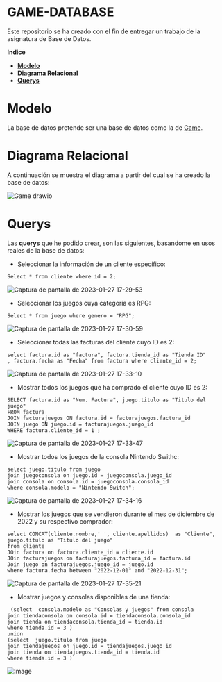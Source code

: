 # GAME-DATABASE
Este repositorio se ha creado con el fin de entregar un trabajo de la asignatura de Base de Datos.

**Indice**

 - [**Modelo**](#Modelo)
 - [**Diagrama Relacional**](#Diagrama-relacional)
 - [**Querys**](#Querys)



# Modelo

La base de datos pretende ser una base de datos como la de [Game](https://www.game.es/). 


# Diagrama Relacional

A continuación se muestra el diagrama a partir del cual se ha creado la base de datos:

![Game drawio](https://user-images.githubusercontent.com/80277545/215139971-f569ce4c-6f38-4c90-892c-aff5f4ca7521.png)




# Querys

Las __querys__ que he podido crear, son las siguientes, basandome en usos reales de la base de datos:

  - Seleccionar la información de un cliente específico:
  ```
  Select * from cliente where id = 2;
  ```
  ![Captura de pantalla de 2023-01-27 17-29-53](https://user-images.githubusercontent.com/80277545/215140433-225c3156-6959-4719-b473-02bd0256fb52.png)
  
  
  - Seleccionar los juegos cuya categoría es RPG:
  ```
  Select * from juego where genero = "RPG";
  ```
  ![Captura de pantalla de 2023-01-27 17-30-59](https://user-images.githubusercontent.com/80277545/215140684-11213453-9549-40d6-93c8-79c8b2a36521.png)


  
  - Seleccionar todas las facturas del cliente cuyo ID es 2:
  ```
  select factura.id as "factura", factura.tienda_id as "Tienda ID"
, factura.fecha as "Fecha" from factura where cliente_id = 2;

  ```
  ![Captura de pantalla de 2023-01-27 17-33-10](https://user-images.githubusercontent.com/80277545/215141244-0caf21c7-63b7-4d73-b806-87641bc4988a.png)
  
  
  - Mostrar todos los juegos que ha comprado el cliente cuyo ID es 2:
  ```
  SELECT factura.id as "Num. Factura", juego.titulo as "Titulo del juego"
  FROM factura
  JOIN facturajuegos ON factura.id = facturajuegos.factura_id
  JOIN juego ON juego.id = facturajuegos.juego_id
  WHERE factura.cliente_id = 1 ;
  ```
  ![Captura de pantalla de 2023-01-27 17-33-47](https://user-images.githubusercontent.com/80277545/215141403-94908eb2-cb29-4b20-9e12-056a77cfa058.png)

  
  
  - Mostrar todos los juegos de la consola Nintendo Swithc:
  ```
  select juego.titulo from juego 
  join juegoconsola on juego.id = juegoconsola.juego_id
  join consola on consola.id = juegoconsola.consola_id
  where consola.modelo = "Nintendo Switch";
  ```
  ![Captura de pantalla de 2023-01-27 17-34-16](https://user-images.githubusercontent.com/80277545/215141524-dbd0a7dc-a709-4306-b5fe-f2bf003e39dc.png)


  - Mostrar los juegos que se vendieron durante el mes de diciembre de 2022 y su respectivo comprador:
  ```
  select CONCAT(cliente.nombre,' ', cliente.apellidos)  as "Cliente", juego.titulo as "Titulo del juego"  
  from cliente
  JOin factura on factura.cliente_id = cliente.id
  JOin facturajuegos on facturajuegos.factura_id = factura.id
  Join juego on facturajuegos.juego_id = juego.id
  where factura.fecha between "2022-12-01" and "2022-12-31";
  ```
  ![Captura de pantalla de 2023-01-27 17-35-21](https://user-images.githubusercontent.com/80277545/215141811-5b591a66-e976-487a-afab-7c1f95a14f9f.png)

  
  - Mostrar juegos y consolas disponibles de una tienda:
  ```
   (select  consola.modelo as "Consolas y juegos" from consola
 join tiendaconsola on consola.id = tiendaconsola.consola_id
 join tienda on tiendaconsola.tienda_id = tienda.id
 where tienda.id = 3 )
 union
  (select  juego.titulo from juego
 join tiendajuegos on juego.id = tiendajuegos.juego_id
 join tienda on tiendajuegos.tienda_id = tienda.id
 where tienda.id = 3 )
  ```
  ![image](https://user-images.githubusercontent.com/80277545/215142003-61186c1c-1e05-4e29-aa1b-8017c7ed6b2a.png)


  
